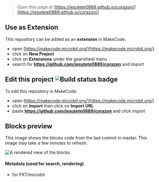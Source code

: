 
> Open this page at [https://jesutete0889.github.io/corazon/](https://jesutete0889.github.io/corazon/)

## Use as Extension

This repository can be added as an **extension** in MakeCode.

* open [https://makecode.microbit.org/](https://makecode.microbit.org/)
* click on **New Project**
* click on **Extensions** under the gearwheel menu
* search for **https://github.com/jesutete0889/corazon** and import

## Edit this project ![Build status badge](https://github.com/jesutete0889/corazon/workflows/MakeCode/badge.svg)

To edit this repository in MakeCode.

* open [https://makecode.microbit.org/](https://makecode.microbit.org/)
* click on **Import** then click on **Import URL**
* paste **https://github.com/jesutete0889/corazon** and click import

## Blocks preview

This image shows the blocks code from the last commit in master.
This image may take a few minutes to refresh.

![A rendered view of the blocks](https://github.com/jesutete0889/corazon/raw/master/.github/makecode/blocks.png)

#### Metadata (used for search, rendering)

* for PXT/microbit
<script src="https://makecode.com/gh-pages-embed.js"></script><script>makeCodeRender("{{ site.makecode.home_url }}", "{{ site.github.owner_name }}/{{ site.github.repository_name }}");</script>
